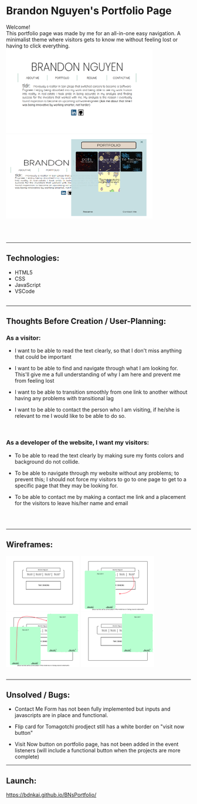 # Brandon Nguyen's Portfolio Page

Welcome!<br />
This portfolio page was made by me for an all-in-one easy navigation. A minimalist theme where visitors gets to know me without feeling lost or having to click everything.<br />
<img src="assets/Front Page Portfolio.png" width="400" height="230">
<img src="assets/Front Page Portfolio2.png" width="400" height="230">

<br />
<br />

---

## Technologies:

- HTML5
- CSS
- JavaScript
- VSCode
  <br />
  <br />

---

## Thoughts Before Creation / User-Planning:

### As a visitor:

- I want to be able to read the text clearly, so that I don't miss anything that could be important

- I want to be able to find and navigate through what I am looking for. This'll give me a full
  understanding of why I am here and prevent me from feeling lost

- I want to be able to transition smoothly from one link to another without having any problems with transitional lag

- I want to be able to contact the person who I am visiting, if he/she is relevant to me I would like to be able to do so.

<br />

### As a developer of the website, I want my visitors:

- To be able to read the text clearly by making sure my fonts colors and background do not collide.

- To be able to navigate through my website without any problems; to prevent this; I should not force my visitors to go to one page to get to a specific page that they may be looking for.

- To be able to contact me by making a contact me link and a placement for the visitors to leave his/her name and email

<br />
<br />

---

## Wireframes:

<img src="wireplanning/Frame 1.png" width="200" height="150">
<img src="wireplanning/Frame 2.png" width="200" height="150">
<img src="wireplanning/Frame 3.png" width="200" height="150">
<img src="wireplanning/Frame 4.png" width="200" height="150">

<br />
<br />

---

## Unsolved / Bugs:

- Contact Me Form has not been fully implemented but inputs and javascripts are in place and functional.

- Flip card for Tomagotchi prodject still has a white border on "visit now button"

- Visit Now button on portfolio page, has not been added in the event listeners (will include a functional button when the projects are more complete)

---

## Launch:

https://bdnkai.github.io/BNsPortfolio/
